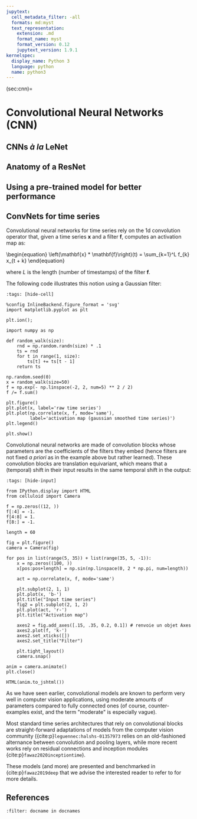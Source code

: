 ```yaml
---
jupytext:
  cell_metadata_filter: -all
  formats: md:myst
  text_representation:
    extension: .md
    format_name: myst
    format_version: 0.12
    jupytext_version: 1.9.1
kernelspec:
  display_name: Python 3
  language: python
  name: python3
---
```


(sec:cnn)=
# Convolutional Neural Networks (CNN)

## CNNs _à la_ LeNet

## Anatomy of a ResNet

## Using a pre-trained model for better performance

## ConvNets for time series

Convolutional neural networks for time series rely on the
1d convolution operator that, given a time series $\mathbf{x}$ and a filter
$\mathbf{f}$, computes an activation map as:

\begin{equation}
    \left(\mathbf{x} * \mathbf{f}\right)(t) = \sum_{k=1}^L f_{k} x_{t + k}
\end{equation}

where $L$ is the length (number of timestamps) of the filter $\mathbf{f}$.

The following code illustrates this notion using a Gaussian filter:

```{code-cell} ipython3
:tags: [hide-cell]

%config InlineBackend.figure_format = 'svg'
import matplotlib.pyplot as plt

plt.ion();
```

```{code-cell} ipython3
import numpy as np

def random_walk(size):
    rnd = np.random.randn(size) * .1
    ts = rnd
    for t in range(1, size):
        ts[t] += ts[t - 1]
    return ts

np.random.seed(0)
x = random_walk(size=50)
f = np.exp(- np.linspace(-2, 2, num=5) ** 2 / 2)
f /= f.sum()

plt.figure()
plt.plot(x, label='raw time series')
plt.plot(np.correlate(x, f, mode='same'),
         label='activation map (gaussian smoothed time series)')
plt.legend()

plt.show()
```

Convolutional neural networks are made of convolution blocks whose parameters
are the coefficients of the filters they embed (hence filters are not fixed
    _a priori_ as in the example above but rather learned).
These convolution blocks are translation equivariant, which means that a
(temporal) shift in their input results in the same temporal shift in the
output:

```{code-cell} ipython3
:tags: [hide-input]

from IPython.display import HTML
from celluloid import Camera

f = np.zeros((12, ))
f[:4] = -1.
f[4:8] = 1.
f[8:] = -1.

length = 60

fig = plt.figure()
camera = Camera(fig)

for pos in list(range(5, 35)) + list(range(35, 5, -1)):
    x = np.zeros((100, ))
    x[pos:pos+length] = np.sin(np.linspace(0, 2 * np.pi, num=length))

    act = np.correlate(x, f, mode='same')

    plt.subplot(2, 1, 1)
    plt.plot(x, 'b-')
    plt.title("Input time series")
    fig2 = plt.subplot(2, 1, 2)
    plt.plot(act, 'r-')
    plt.title("Activation map")

    axes2 = fig.add_axes([.15, .35, 0.2, 0.1]) # renvoie un objet Axes
    axes2.plot(f, 'k-')
    axes2.set_xticks([])
    axes2.set_title("Filter")

    plt.tight_layout()
    camera.snap()

anim = camera.animate()
plt.close()

HTML(anim.to_jshtml())
```

As we have seen earlier, convolutional models are known to perform very well in computer vision
applications, using moderate amounts of parameters compared to fully connected
ones (of course, counter-examples exist, and the term "moderate" is
especially vague).

Most standard time series architectures that rely on convolutional blocks
are straight-forward adaptations of
models from the computer vision community
({cite:p}`leguennec:halshs-01357973` relies on an
old-fashioned alternance between convolution and pooling layers,
while more recent works rely on residual connections and
inception modules {cite:p}`fawaz2020inceptiontime`).

These models (and more) are presented and benchmarked in
{cite:p}`fawaz2019deep` that we
advise the interested reader to refer to for more details.


## References

```{bibliography}
:filter: docname in docnames
```